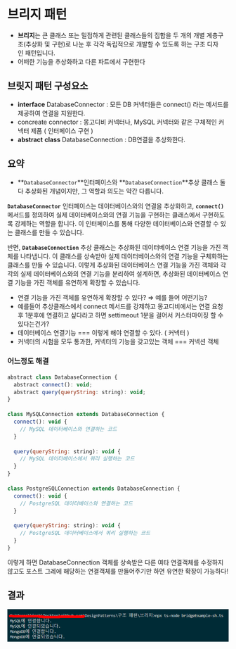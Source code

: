 # 브리지 패턴

- **브리지**는 큰 클래스 또는 밀접하게 관련된 클래스들의 집합을 두 개의 개별 계층구조(추상화 및 구현)로 나눈 후 각각 독립적으로 개발할 수 있도록 하는 구조 디자인 패턴입니다.
- 어떠한 기능을 추상화하고 다른 파트에서 구현한다

## 브릿지 패턴 구성요소

- **interface** DatabaseConnector : 모든 DB 커넥터들은 connect() 라는 메서드를 제공하여 연결을 지원한다.
- concreate connector : 몽고디비 커넥터나, MySQL 커넥터와 같은 구체적인 커넥터 제품 ( 인터페이스 구현 )
- **abstract** **class** DatabaseConnection : DB연결을 추상화한다.

## 요약

- **`DatabaseConnector`**인터페이스와 **`DatabaseConnection`**추상 클래스 둘 다 추상화된 개념이지만, 그 역할과 의도는 약간 다릅니다.

**`DatabaseConnector`** 인터페이스는 데이터베이스와의 연결을 추상화하고, **`connect()`** 메서드를 정의하여 실제 데이터베이스와의 연결 기능을 구현하는 클래스에서 구현하도록 강제하는 역할을 합니다. 이 인터페이스를 통해 다양한 데이터베이스와 연결할 수 있는 클래스를 만들 수 있습니다.

반면, **`DatabaseConnection`** 추상 클래스는 추상화된 데이터베이스 연결 기능을 가진 객체를 나타냅니다. 이 클래스를 상속받아 실제 데이터베이스와의 연결 기능을 구체화하는 클래스를 만들 수 있습니다. 이렇게 추상화된 데이터베이스 연결 기능을 가진 객체와 각각의 실제 데이터베이스와의 연결 기능을 분리하여 설계하면, 추상화된 데이터베이스 연결 기능을 가진 객체를 유연하게 확장할 수 있습니다.

- 연결 기능을 가진 객체를 유연하게 확장할 수 있다? ⇒ 예를 들어 어떤기능?
- 예를들어 추상클래스에서 connect 메서드를 강제하고 몽고디비에서는 연결 요청후 1분후에 연결하고 싶다라고 하면 settimeout 1분을 걸어서 커스터마이징 할 수있다는건가?
- 데이터베이스 연결기능 === 이렇게 해야 연결할 수 있다. ( 커넥터 )
- 커넥터의 시험을 모두 통과한, 커넥터의 기능을 갖고있는 객체 === 커넥션 객체

### 어느정도 해결

```jsx
abstract class DatabaseConnection {
  abstract connect(): void;
  abstract query(queryString: string): void;
}

class MySQLConnection extends DatabaseConnection {
  connect(): void {
    // MySQL 데이터베이스와 연결하는 코드
  }

  query(queryString: string): void {
    // MySQL 데이터베이스에서 쿼리 실행하는 코드
  }
}

class PostgreSQLConnection extends DatabaseConnection {
  connect(): void {
    // PostgreSQL 데이터베이스와 연결하는 코드
  }

  query(queryString: string): void {
    // PostgreSQL 데이터베이스에서 쿼리 실행하는 코드
  }
}
```

이렇게 하면 DatabaseConnection 객체를 상속받은 다른 여타 연결객체를 수정하지 않고도 포스트 그레에 해당하는 연결객체를 만들어주기만 하면 유연한 확장이 가능하다!

## 결과

![result](./img/reuslt.png)

